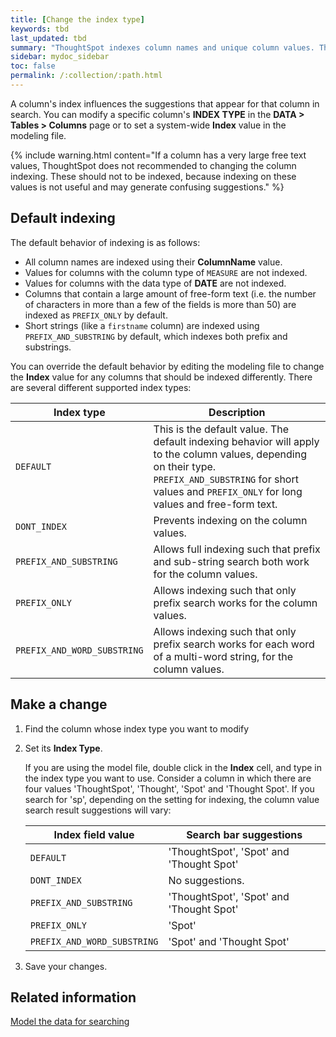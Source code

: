 ```yaml
---
title: [Change the index type]
keywords: tbd
last_updated: tbd
summary: "ThoughtSpot indexes column names and unique column values. The indexes are used to dynamically generate suggestions in the search bar when typing a search."
sidebar: mydoc_sidebar
toc: false
permalink: /:collection/:path.html
---
```

A column's index influences the suggestions that appear for that column in
search. You can modify a specific column's **INDEX TYPE** in the **DATA > Tables >
Columns** page or to set a system-wide **Index** value in the modeling file.

{% include warning.html content="If a column has a very large free text values, ThoughtSpot does not recommended
to changing the column indexing. These should not to be indexed, because
indexing on these values is not useful and may generate confusing suggestions." %}

## Default indexing

The default behavior of indexing is as follows:

-   All column names are indexed using their **ColumnName** value.
-   Values for columns with the column type of `MEASURE` are not indexed.
-   Values for columns with the data type of **DATE** are not indexed.
-   Columns that contain a large amount of free-form text (i.e. the number of characters in more than a few of the fields is more than 50) are indexed as `PREFIX_ONLY` by default.
-   Short strings (like a `firstname` column) are indexed using `PREFIX_AND_SUBSTRING` by default, which indexes both prefix and substrings.

You can override the default behavior by editing the modeling file to change the
**Index** value for any columns that should be indexed differently. There are
several different supported index types:

|Index type|Description|
|----------|-----------|
|`DEFAULT`|This is the default value. The default indexing behavior will apply to the column values, depending on their type. `PREFIX_AND_SUBSTRING` for short values and `PREFIX_ONLY` for long values and free-form text.|
|`DONT_INDEX`|Prevents indexing on the column values.|
|`PREFIX_AND_SUBSTRING`|Allows full indexing such that prefix and sub-string search both work for the column values.|
|`PREFIX_ONLY`|Allows indexing such that only prefix search works for the column values.|
|`PREFIX_AND_WORD_SUBSTRING`|Allows indexing such that only prefix search works for each word of a multi-word string, for the column values.|


## Make a change

1. Find the column whose index type you want to modify
2. Set its **Index Type**.

   If you are using the model file, double click in the **Index** cell, and type
   in the index type you want to use.  Consider a column in which there are four
   values 'ThoughtSpot', 'Thought', 'Spot' and 'Thought Spot'. If you search for
   'sp', depending on the setting for indexing, the column value search result
   suggestions will vary:

   |Index field value|Search bar suggestions|
   |---------------------|----------------------|
   |`DEFAULT`|'ThoughtSpot', 'Spot' and 'Thought Spot'|
   |`DONT_INDEX`|No suggestions.|
   |`PREFIX_AND_SUBSTRING`|'ThoughtSpot', 'Spot' and 'Thought Spot'|
   |`PREFIX_ONLY`|'Spot'|
   |`PREFIX_AND_WORD_SUBSTRING`|'Spot' and 'Thought Spot'|

3. Save your changes.


## Related information  

[Model the data for searching](semantic-modeling.html#)

